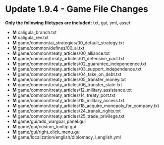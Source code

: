 # Update 1.9.4 - Game File Changes
**Only the following filetypes are included:** txt, gui, yml, asset
- **M** caligula_branch.txt
- **M** caligula_rev.txt
- **M** game/common/ai_strategies/00_default_strategy.txt
- **M** game/common/defines/00_ai.txt
- **M** game/common/treaty_articles/00_alliance.txt
- **M** game/common/treaty_articles/01_defensive_pact.txt
- **M** game/common/treaty_articles/02_guarantee_independence.txt
- **M** game/common/treaty_articles/03_support_independence.txt
- **M** game/common/treaty_articles/04_take_on_debt.txt
- **M** game/common/treaty_articles/05_transfer_money.txt
- **M** game/common/treaty_articles/06_transfer_state.txt
- **M** game/common/treaty_articles/12_military_assistance.txt
- **M** game/common/treaty_articles/14_treaty_port.txt
- **M** game/common/treaty_articles/15_military_access.txt
- **M** game/common/treaty_articles/18_acquire_monopoly_for_company.txt
- **M** game/common/treaty_articles/24_transit_rights.txt
- **M** game/common/treaty_articles/25_trade_privilege.txt
- **M** game/gui/add_wargoal_panel.gui
- **M** game/gui/custom_tooltip.gui
- **M** game/gui/right_click_menu.gui
- **M** game/localization/english/diplomacy_l_english.yml